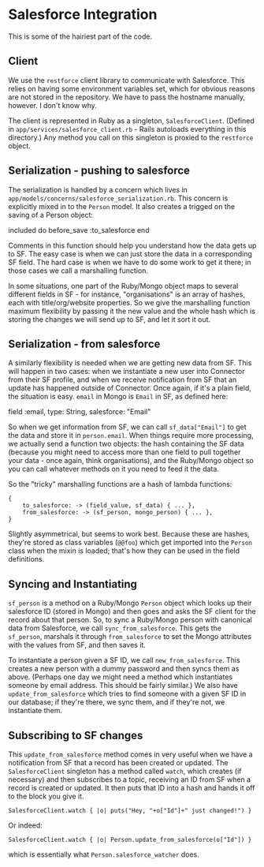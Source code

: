 Salesforce Integration
======================

This is some of the hairiest part of the code.

## Client

We use the `restforce` client library to communicate with Salesforce. This relies on having some environment variables set, which for obvious reasons are not stored in the repository. We have to pass the hostname manually, however. I don't know why.

The client is represented in Ruby as a singleton, `SalesforceClient`. (Defined in `app/services/salesforce_client.rb` - Rails autoloads everything in this directory.) Any method you call on this singleton is proxied to the `restforce` object.

## Serialization - pushing to salesforce

The serialization is handled by a concern which lives in `app/models/concerns/salesforce_serialization.rb`. This concern is explicitly mixed in to the `Person` model. It also creates a trigged on the saving of a Person object:

  included do
    before_save :to_salesforce
  end

Comments in this function should help you understand how the data gets up to SF. The easy case is when we can just store the data in a corresponding SF field. The hard case is when we have to do some work to get it there; in those cases we call a marshalling function.

In some situations, one part of the Ruby/Mongo object maps to several different fields in SF - for instance, "organisations" is an array of hashes, each with title/org/website properties. So we give the marshalling function maximum flexibility by passing it the new value and the whole hash which is storing the changes we will send up to SF, and let it sort it out.

## Serialization - from salesforce

A similarly flexibility is needed when we are getting new data from SF. This will happen in two cases: when we instantiate a new user into Connector from their SF profile, and when we receive notification from SF that an update has happened outside of Connector. Once again, if it's a plain field, the situation is easy. `email` in Mongo is `Email` in SF, as defined here:

  field :email, type: String, salesforce: "Email"

So when we get information from SF, we can call `sf_data["Email"]` to get the data and store it in `person.email`. When things require more processing, we actually send a function two objects: the hash containing the SF data (because you might need to access more than one field to pull together your data - once again, think organisations), and the Ruby/Mongo object so you can call whatever methods on it you need to feed it the data.

So the "tricky" marshalling functions are a hash of lambda functions:

    {
        to_salesforce: -> (field_value, sf_data) { ... },
        from_salesforce: -> (sf_person, mongo_person) { ... },
    }

Slightly asymmetrical, but seems to work best. Because these are hashes, they're stored as class variables (`@@foo`) which get imported into the `Person` class when the mixin is loaded; that's how they can be used in the field definitions.

## Syncing and Instantiating

`sf_person` is a method on a Ruby/Mongo `Person` object which looks up their salesforce ID (stored in Mongo) and then goes and asks the SF client for the record about that person. So, to sync a Ruby/Mongo person with canonical data from Salesforce, we call `sync_from_salesforce`. This gets the `sf_person`, marshals it through `from_salesforce` to set the Mongo attributes with the values from SF, and then saves it.

To instantiate a person given a SF ID, we call `new_from_salesforce`. This creates a new person with a dummy password and then syncs them as above. (Perhaps one day we might need a method which instantiates someone by email address. This should be fairly similar.) We also have `update_from_salesforce` which tries to find someone with a given SF ID in our database; if they're there, we sync them, and if they're not, we instantiate them.

## Subscribing to SF changes

This `update_from_salesforce` method comes in very useful when we have a notification from SF that a record has been created or updated. The `SalesforceClient` singleton has a method called `watch`, which creates (if necessary) and then subscribes to a topic, receiving an ID from SF when a record is created or updated. It then puts that ID into a hash and hands it off to the block you give it.

    SalesforceClient.watch { |o| puts("Hey, "+o["Id"]+" just changed!") }

Or indeed:

    SalesforceClient.watch { |o| Person.update_from_salesforce(o["Id"]) }

which is essentially what `Person.salesforce_watcher` does.